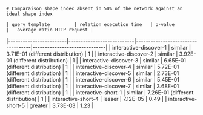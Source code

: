 
    # Comparaison shape index absent in 50% of the network against an ideal shape index
    
    | query template         | relation execution time   | p-value                           |   average ratio HTTP request |
|------------------------|---------------------------|-----------------------------------|------------------------------|
| interactive-discover-1 | similar                   | 3.71E-01 (different distribution) |                         1    |
| interactive-discover-2 | similar                   | 3.92E-01 (different distribution) |                         1    |
| interactive-discover-3 | similar                   | 6.65E-01 (different distribution) |                         1    |
| interactive-discover-4 | similar                   | 5.72E-01 (different distribution) |                         1    |
| interactive-discover-5 | similar                   | 2.73E-01 (different distribution) |                         1    |
| interactive-discover-6 | similar                   | 5.45E-01 (different distribution) |                         1    |
| interactive-discover-7 | similar                   | 3.68E-01 (different distribution) |                         1    |
| interactive-short-1    | similar                   | 7.26E-01 (different distribution) |                         1    |
| interactive-short-4    | lesser                    | 7.12E-05                          |                         0.49 |
| interactive-short-5    | greater                   | 3.73E-03                          |                         1.23 |
    